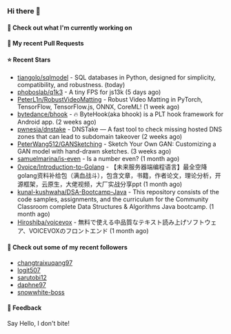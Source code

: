 ### Hi there 👋

#### 👷 Check out what I'm currently working on

#### 🔨 My recent Pull Requests


#### ⭐ Recent Stars

- [tiangolo/sqlmodel](https://github.com/tiangolo/sqlmodel) - SQL databases in Python, designed for simplicity, compatibility, and robustness. (today)
- [phoboslab/q1k3](https://github.com/phoboslab/q1k3) - A tiny FPS for js13k (5 days ago)
- [PeterL1n/RobustVideoMatting](https://github.com/PeterL1n/RobustVideoMatting) - Robust Video Matting in PyTorch, TensorFlow, TensorFlow.js, ONNX, CoreML! (1 week ago)
- [bytedance/bhook](https://github.com/bytedance/bhook) - 🔥 ByteHook(aka bhook) is a PLT hook framework for Android app. (2 weeks ago)
- [pwnesia/dnstake](https://github.com/pwnesia/dnstake) - DNSTake — A fast tool to check missing hosted DNS zones that can lead to subdomain takeover (2 weeks ago)
- [PeterWang512/GANSketching](https://github.com/PeterWang512/GANSketching) - Sketch Your Own GAN: Customizing a GAN model with hand-drawn sketches. (3 weeks ago)
- [samuelmarina/is-even](https://github.com/samuelmarina/is-even) - Is a number even? (1 month ago)
- [0voice/Introduction-to-Golang](https://github.com/0voice/Introduction-to-Golang) - 【未来服务器端编程语言】最全空降golang资料补给包（满血战斗），包含文章，书籍，作者论文，理论分析，开源框架，云原生，大佬视频，大厂实战分享ppt (1 month ago)
- [kunal-kushwaha/DSA-Bootcamp-Java](https://github.com/kunal-kushwaha/DSA-Bootcamp-Java) - This repository consists of the code samples, assignments, and the curriculum for the Community Classroom complete Data Structures &amp; Algorithms Java bootcamp. (1 month ago)
- [Hiroshiba/voicevox](https://github.com/Hiroshiba/voicevox) - 無料で使える中品質なテキスト読み上げソフトウェア、VOICEVOXのフロントエンド (1 month ago)

#### 👯 Check out some of my recent followers

- [changtraixuqang97](https://github.com/changtraixuqang97)
- [logit507](https://github.com/logit507)
- [sarutobi12](https://github.com/sarutobi12)
- [daphne97](https://github.com/daphne97)
- [snowwhite-boss](https://github.com/snowwhite-boss)

#### 💬 Feedback

Say Hello, I don't bite!